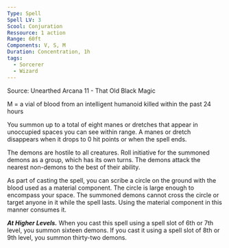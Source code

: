 ```yaml
---
Type: Spell
Spell LV: 3
Scool: Conjuration
Ressource: 1 action
Range: 60ft
Components: V, S, M
Duration: Concentration, 1h
tags:
  - Sorcerer
  - Wizard
---
```

Source: Unearthed Arcana 11 - That Old Black Magic

M = a vial of blood from an intelligent humanoid killed within the past 24 hours

You summon up to a total of eight manes or dretches that appear in unoccupied spaces you can see within range. A manes or dretch disappears when it drops to 0 hit points or when the spell ends.

The demons are hostile to all creatures. Roll initiative for the summoned demons as a group, which has its own turns. The demons attack the nearest non-demons to the best of their ability.

As part of casting the spell, you can scribe a circle on the ground with the blood used as a material component. The circle is large enough to encompass your space. The summoned demons cannot cross the circle or target anyone in it while the spell lasts. Using the material component in this manner consumes it.

**_At Higher Levels._** When you cast this spell using a spell slot of 6th or 7th level, you summon sixteen demons. If you cast it using a spell slot of 8th or 9th level, you summon thirty-two demons.